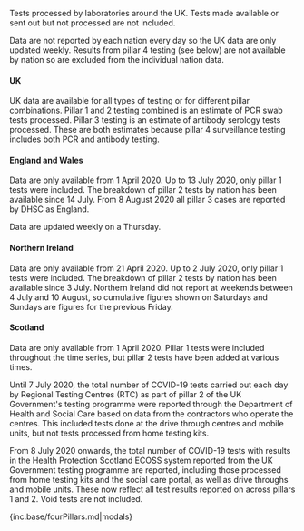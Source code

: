 ﻿Tests processed by laboratories around the UK.  Tests made available or sent out but not processed are not included.

Data are not reported by each nation every day so the UK data are only updated weekly.  Results from pillar 4 testing (see below) are not 
available by nation so are excluded from the individual nation data.  

#### UK

UK data are available for all types of testing or for different pillar combinations.  Pillar 1 and 2 testing combined is an estimate 
of PCR swab tests processed.  Pillar 3 testing is an estimate of antibody serology tests processed. These are both estimates because 
pillar 4 surveillance testing includes both PCR and antibody testing.  

#### England and Wales

Data are only available from 1 April 2020. Up to 13 July 2020, only pillar 1 tests were included. The breakdown of pillar 2 tests by nation has been available since 14 July. From 8 August 2020 all pillar 3 cases are reported by DHSC as England.

Data are updated weekly on a Thursday.

#### Northern Ireland

Data are only available from 21 April 2020. Up to 2 July 2020, only pillar 1 tests were included. The breakdown of pillar 2 tests by nation has been available since 3 July.  Northern Ireland did not report at weekends between 4 July and 10 August, so cumulative figures shown on Saturdays and Sundays are figures for the previous Friday.

#### Scotland

Data are only available from 1 April 2020. Pillar 1 tests were included throughout the time series, but pillar 2 tests have been added at various times.

Until 7 July 2020, the total number of COVID-19 tests carried out each day by Regional Testing Centres (RTC) as part of pillar 2 of the UK Government's testing programme were reported through the Department of Health and Social Care based on data from the contractors who operate the centres. This included tests done at the drive through centres and mobile units, but not tests processed from home testing kits.

From 8 July 2020 onwards, the total number of COVID-19 tests with results in the Health Protection Scotland ECOSS system reported from the UK Government testing programme are reported, including those processed from home testing kits and the social care portal, as well as drive throughs and mobile units. These now reflect all test results reported on across pillars 1 and 2.  Void tests are not included. 

{inc:base/fourPillars.md|modals}